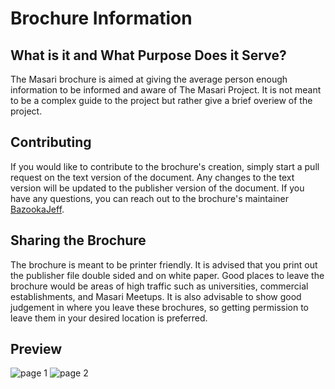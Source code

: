 # Brochure Information

## What is it and What Purpose Does it Serve?

The Masari brochure is aimed at giving the average person enough information to be informed and aware of The Masari Project.
It is not meant to be a complex guide to the project but rather give a brief overiew of the project. 

## Contributing

If you would like to contribute to the brochure's creation, simply start a pull request on the text version of the document. 
Any changes to the text version will be updated to the publisher version of the document. If you have any questions, you can 
reach out to the brochure's maintainer [BazookaJeff](https://twitter.com/bazookajeff). 

## Sharing the Brochure

The brochure is meant to be printer friendly. It is advised that you print out the publisher file double sided and on white paper. Good places to leave the brochure would be areas of high traffic such as universities, commercial establishments, 
and Masari Meetups. It is also advisable to show good judgement in where you leave these brochures, so getting permission to leave them
in your desired location is preferred. 

## Preview
![page 1](https://github.com/masari-project/Masari-Marketing/blob/master/Brochures/Masari%20Brochure%209%20Front.png)
![page 2](https://github.com/masari-project/Masari-Marketing/blob/master/Brochures/Masari%20Brochure%209%20Back.png)
&nbsp;
